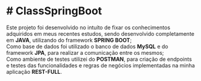 <h1># ClassSpringBoot</h1>

<div>  Este projeto foi desenvolvido no intuíto de fixar os conhecimentos adquiridos em meus recentes estudos, sendo desenvolvido completamente em <b>JAVA</b>, utilizando do framework <b>SPRING BOOT</b>;</div>
<div>  Como base de dados foi utilizado o banco de dados <b>MySQL</b> e do framework <b>JPA</b>, para realizar a comunicação entre os mesmos; </div>
<div>  Como ambiente de testes utilizei do <b>POSTMAN</b>, para criação de endpoints e testes das funcionalidades e regras de negócios implementadas na minha aplicação <b>REST-FULL</b>.</div>

